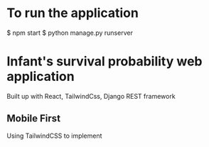 # To run the application
$ npm start
$ python manage.py runserver

# Infant's survival probability web application

Built up with React, TailwindCss, Django REST framework

## Mobile First
Using TailwindCSS to implement